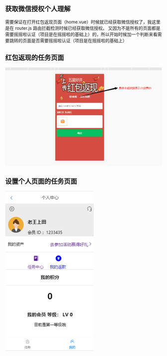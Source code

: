## 获取微信授权个人理解
 需要保证在打开红包返现页面（home.vue）时候就已经获取微信授权了，我这里是在 router.js 路由拦截检测时候已经获取微信授权。
 又因为不是所有的页面都是需要摇摇啦认证（项目是在摇摇啦的基础上）的，所以开始时候加一个判断来看需要跳转的页面是否需要摇摇啦认证（项目是在摇摇啦的基础上）
## 红包返现的任务页面
![image](http://github.com/StormWan/socialcrm/blob/master/sampleImg/红包返现.png)
## 设置个人页面的任务页面
![image](http://github.com/StormWan/socialcrm/blob/master/sampleImg/about.png)


